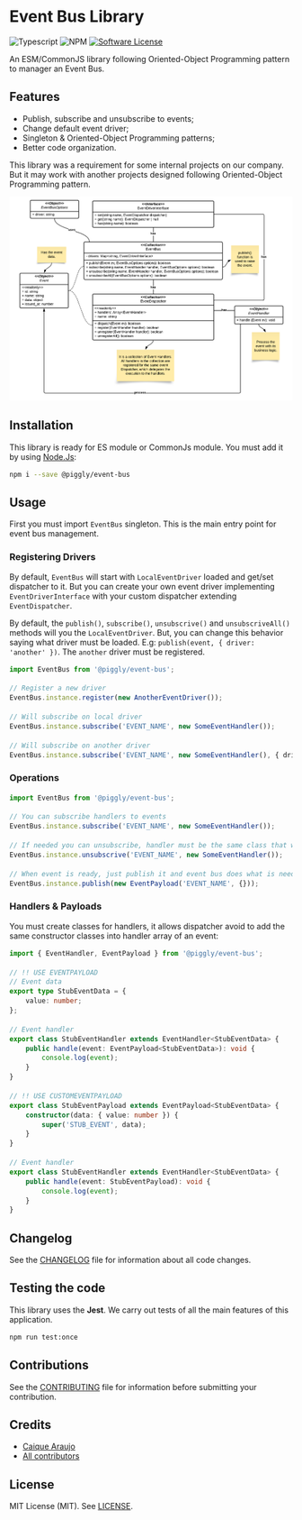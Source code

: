 # Event Bus Library

![Typescript](https://img.shields.io/badge/language-typescript-blue?style=for-the-badge) ![NPM](https://img.shields.io/npm/v/piggly/event-bus?style=for-the-badge) [![Software License](https://img.shields.io/badge/license-MIT-brightgreen.svg?style=for-the-badge)](LICENSE)

An ESM/CommonJS library following Oriented-Object Programming pattern to manager an Event Bus.

## Features

- Publish, subscribe and unsubscribe to events;
- Change default event driver;
- Singleton & Oriented-Object Programming patterns;
- Better code organization.

This library was a requirement for some internal projects on our company. But it may work with another projects designed following Oriented-Object Programming pattern.

![Class Diagram for Event Bus Library](./docs/uml-class-diagram.png)

## Installation

This library is ready for ES module or CommonJs module. You must add it by using [Node.Js](https://nodejs.org/):

```bash
npm i --save @piggly/event-bus
```

## Usage

First you must import `EventBus` singleton. This is the main entry point for event bus management.

### Registering Drivers

By default, `EventBus` will start with `LocalEventDriver` loaded and get/set dispatcher to it. But you can create your own event driver implementing `EventDriverInterface` with your custom dispatcher extending `EventDispatcher`.

By default, the `publish()`, `subscribe()`, `unsubscrive()` and `unsubscriveAll()` methods will you the `LocalEventDriver`. But, you can change this behavior saying what driver must be loaded. E.g: `publish(event, { driver: 'another' })`. The `another` driver must be registered.

```ts
import EventBus from '@piggly/event-bus';

// Register a new driver
EventBus.instance.register(new AnotherEventDriver());

// Will subscribe on local driver
EventBus.instance.subscribe('EVENT_NAME', new SomeEventHandler());

// Will subscribe on another driver
EventBus.instance.subscribe('EVENT_NAME', new SomeEventHandler(), { driver: 'another' });
```

### Operations

```ts
import EventBus from '@piggly/event-bus';

// You can subscribe handlers to events
EventBus.instance.subscribe('EVENT_NAME', new SomeEventHandler());

// If needed you can unsubscribe, handler must be the same class that was subscribed
EventBus.instance.unsubscrive('EVENT_NAME', new SomeEventHandler());

// When event is ready, just publish it and event bus does what is need
EventBus.instance.publish(new EventPayload('EVENT_NAME', {}));
```

### Handlers & Payloads

You must create classes for handlers, it allows dispatcher avoid to add the same constructor classes into handler array of an event:

```ts
import { EventHandler, EventPayload } from '@piggly/event-bus';

// !! USE EVENTPAYLOAD
// Event data
export type StubEventData = {
	value: number;
};

// Event handler
export class StubEventHandler extends EventHandler<StubEventData> {
	public handle(event: EventPayload<StubEventData>): void {
		console.log(event);
	}
}

// !! USE CUSTOMEVENTPAYLOAD
export class StubEventPayload extends EventPayload<StubEventData> {
	constructor(data: { value: number }) {
		super('STUB_EVENT', data);
	}
}

// Event handler
export class StubEventHandler extends EventHandler<StubEventData> {
	public handle(event: StubEventPayload): void {
		console.log(event);
	}
}
```

## Changelog

See the [CHANGELOG](CHANGELOG.md) file for information about all code changes.

## Testing the code

This library uses the **Jest**. We carry out tests of all the main features of this application.

```bash
npm run test:once
```

## Contributions

See the [CONTRIBUTING](CONTRIBUTING.md) file for information before submitting your contribution.

## Credits

- [Caique Araujo](https://github.com/caiquearaujo)
- [All contributors](../../contributors)

## License

MIT License (MIT). See [LICENSE](LICENSE).